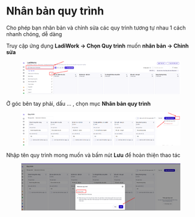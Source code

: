 # Nhân bản quy trình

Cho phép bạn nhân bản và chỉnh sửa các quy trình tương tự nhau 1 cách nhanh chóng, dễ dàng&#x20;

Truy cập ứng dụng **LadiWork -> Chọn Quy trình** muốn **nhân bản -> Chỉnh sửa**&#x20;

<figure><img src="../../.gitbook/assets/image (12) (1) (1).png" alt=""><figcaption></figcaption></figure>

Ở góc bên tay phải, dấu ... , chọn mục **Nhân bản quy trình**&#x20;

<figure><img src="../../.gitbook/assets/image (14).png" alt=""><figcaption></figcaption></figure>

Nhập tên quy trình mong muốn và bấm nút **Lưu** để hoàn thiện thao tác&#x20;

<figure><img src="../../.gitbook/assets/image (16).png" alt=""><figcaption></figcaption></figure>
